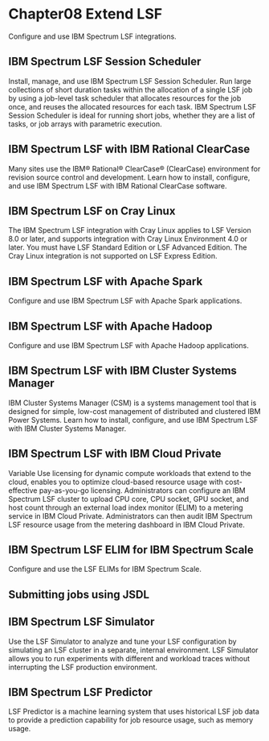 #  Chapter08 Extend LSF

Configure and use IBM Spectrum LSF integrations.

## IBM Spectrum LSF Session Scheduler
Install, manage, and use IBM Spectrum LSF Session Scheduler. Run large collections of short duration tasks within the allocation of a single LSF job by using a job-level task scheduler that allocates resources for the job once, and reuses the allocated resources for each task. IBM Spectrum LSF Session Scheduler is ideal for running short jobs, whether they are a list of tasks, or job arrays with parametric execution.

## IBM Spectrum LSF with IBM Rational ClearCase
Many sites use the IBM® Rational® ClearCase® (ClearCase) environment for revision source control and development. Learn how to install, configure, and use IBM Spectrum LSF with IBM Rational ClearCase software.

## IBM Spectrum LSF on Cray Linux
The IBM Spectrum LSF integration with Cray Linux applies to LSF Version 8.0 or later, and supports integration with Cray Linux Environment 4.0 or later. You must have LSF Standard Edition or LSF Advanced Edition. The Cray Linux integration is not supported on LSF Express Edition.

## IBM Spectrum LSF with Apache Spark
Configure and use IBM Spectrum LSF with Apache Spark applications.

## IBM Spectrum LSF with Apache Hadoop
Configure and use IBM Spectrum LSF with Apache Hadoop applications.

## IBM Spectrum LSF with IBM Cluster Systems Manager
IBM Cluster Systems Manager (CSM) is a systems management tool that is designed for simple, low-cost management of distributed and clustered IBM Power Systems. Learn how to install, configure, and use IBM Spectrum LSF with IBM Cluster Systems Manager.

## IBM Spectrum LSF with IBM Cloud Private
Variable Use licensing for dynamic compute workloads that extend to the cloud, enables you to optimize cloud-based resource usage with cost-effective pay-as-you-go licensing. Administrators can configure an IBM Spectrum LSF cluster to upload CPU core, CPU socket, GPU socket, and host count through an external load index monitor (ELIM) to a metering service in IBM Cloud Private. Administrators can then audit IBM Spectrum LSF resource usage from the metering dashboard in IBM Cloud Private.

## IBM Spectrum LSF ELIM for IBM Spectrum Scale
Configure and use the LSF ELIMs for IBM Spectrum Scale.

## Submitting jobs using JSDL

## IBM Spectrum LSF Simulator
Use the LSF Simulator to analyze and tune your LSF configuration by simulating an LSF cluster in a separate, internal environment. LSF Simulator allows you to run experiments with different and workload traces without interrupting the LSF production environment.

## IBM Spectrum LSF Predictor
LSF Predictor is a machine learning system that uses historical LSF job data to provide a prediction capability for job resource usage, such as memory usage.